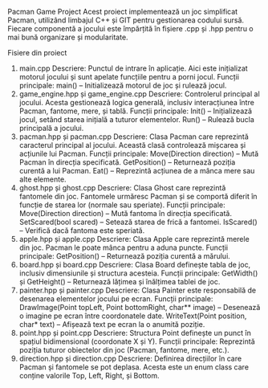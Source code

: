 Pacman Game Project
Acest proiect implementează un joc simplificat Pacman, utilizând limbajul C++ și GIT pentru gestionarea codului sursă. Fiecare componentă a jocului este împărțită în fișiere .cpp și .hpp pentru o mai bună organizare și modularitate.

Fisiere din proiect
1. main.cpp
Descriere: Punctul de intrare în aplicație. Aici este inițializat motorul jocului și sunt apelate funcțiile pentru a porni jocul.
Funcții principale:
main() – Initializează motorul de joc și rulează jocul.
2. game_engine.hpp și game_engine.cpp
Descriere: Controlerul principal al jocului. Acesta gestionează logica generală, inclusiv interacțiunea între Pacman, fantome, mere, și tablă.
Funcții principale:
Init() – Inițializează jocul, setând starea inițială a tuturor elementelor.
Run() – Rulează bucla principală a jocului.
3. pacman.hpp și pacman.cpp
Descriere: Clasa Pacman care reprezintă caracterul principal al jocului. Această clasă controlează mișcarea și acțiunile lui Pacman.
Funcții principale:
Move(Direction direction) – Mută Pacman în direcția specificată.
GetPosition() – Returnează poziția curentă a lui Pacman.
Eat() – Reprezintă acțiunea de a mânca mere sau alte elemente.
4. ghost.hpp și ghost.cpp
Descriere: Clasa Ghost care reprezintă fantomele din joc. Fantomele urmăresc Pacman și se comportă diferit în funcție de starea lor (normale sau speriate).
Funcții principale:
Move(Direction direction) – Mută fantoma în direcția specificată.
SetScared(bool scared) – Setează starea de frică a fantomei.
IsScared() – Verifică dacă fantoma este speriată.
5. apple.hpp și apple.cpp
Descriere: Clasa Apple care reprezintă merele din joc. Pacman le poate mânca pentru a aduna puncte.
Funcții principale:
GetPosition() – Returnează poziția curentă a mărului.
6. board.hpp și board.cpp
Descriere: Clasa Board definește tabla de joc, inclusiv dimensiunile și structura acesteia.
Funcții principale:
GetWidth() și GetHeight() – Returnează lățimea și înălțimea tablei de joc.
7. painter.hpp și painter.cpp
Descriere: Clasa Painter este responsabilă de desenarea elementelor jocului pe ecran.
Funcții principale:
DrawImage(Point topLeft, Point bottomRight, char** image) – Desenează o imagine pe ecran între coordonatele date.
WriteText(Point position, char* text) – Afișează text pe ecran la o anumită poziție.
8. point.hpp și point.cpp
Descriere: Structura Point definește un punct în spațiul bidimensional (coordonate X și Y).
Funcții principale:
Reprezintă poziția tuturor obiectelor din joc (Pacman, fantome, mere, etc.).
9. direction.hpp și direction.cpp
Descriere: Definirea direcțiilor în care Pacman și fantomele se pot deplasa. Acesta este un enum class care conține valorile Top, Left, Right, și Bottom.

